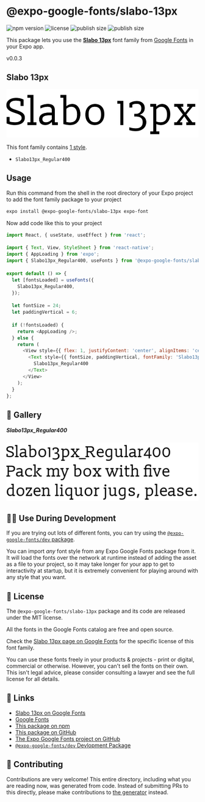 # @expo-google-fonts/slabo-13px

![npm version](https://flat.badgen.net/npm/v/@expo-google-fonts/slabo-13px)
![license](https://flat.badgen.net/github/license/expo/google-fonts)
![publish size](https://flat.badgen.net/packagephobia/install/@expo-google-fonts/slabo-13px)
![publish size](https://flat.badgen.net/packagephobia/publish/@expo-google-fonts/slabo-13px)

This package lets you use the [**Slabo 13px**](https://fonts.google.com/specimen/Slabo+13px) font family from [Google Fonts](https://fonts.google.com/) in your Expo app.

v0.0.3

## Slabo 13px

![Slabo 13px](./font-family.png)

This font family contains [1 style](#-gallery).

- `Slabo13px_Regular400`

## Usage

Run this command from the shell in the root directory of your Expo project to add the font family package to your project
```sh
expo install @expo-google-fonts/slabo-13px expo-font
```

Now add code like this to your project
```js
import React, { useState, useEffect } from 'react';

import { Text, View, StyleSheet } from 'react-native';
import { AppLoading } from 'expo';
import { Slabo13px_Regular400, useFonts } from '@expo-google-fonts/slabo-13px';

export default () => {
  let [fontsLoaded] = useFonts({
    Slabo13px_Regular400,
  });

  let fontSize = 24;
  let paddingVertical = 6;

  if (!fontsLoaded) {
    return <AppLoading />;
  } else {
    return (
      <View style={{ flex: 1, justifyContent: 'center', alignItems: 'center' }}>
        <Text style={{ fontSize, paddingVertical, fontFamily: 'Slabo13px_Regular400' }}>
          Slabo13px_Regular400
        </Text>
      </View>
    );
  }
};

```

## 🔡 Gallery

##### Slabo13px_Regular400
![Slabo13px_Regular400](./55c7ef45e832252817233d906300e1087c565a52b4cedecffcf03d7edb86f694.ttf.png)


## 👩‍💻 Use During Development

If you are trying out lots of different fonts, you can try using the [`@expo-google-fonts/dev` package](https://github.com/expo/google-fonts/tree/master/font-packages/dev#readme).

You can import *any* font style from any Expo Google Fonts package from it. It will load the fonts
over the network at runtime instead of adding the asset as a file to your project, so it may take longer
for your app to get to interactivity at startup, but it is extremely convenient
for playing around with any style that you want.

## 📖 License

The `@expo-google-fonts/slabo-13px` package and its code are released under the MIT license.

All the fonts in the Google Fonts catalog are free and open source.

Check the [Slabo 13px page on Google Fonts](https://fonts.google.com/specimen/Slabo+13px) for the specific license of this font family.

You can use these fonts freely in your products & projects - print or digital, commercial or otherwise. However, you can't sell the fonts on their own. This isn't legal advice, please consider consulting a lawyer and see the full license for all details.

## 🔗 Links

- [Slabo 13px on Google Fonts](https://fonts.google.com/specimen/Slabo+13px)
- [Google Fonts](https://fonts.google.com/)
- [This package on npm](https://www.npmjs.com/package/@expo-google-fonts/slabo-13px)
- [This package on GitHub](https://github.com/expo/google-fonts/tree/master/font-packages/slabo-13px)
- [The Expo Google Fonts project on GitHub](https://github.com/expo/google-fonts)
- [`@expo-google-fonts/dev` Devlopment Package](https://github.com/expo/google-fonts/tree/master/font-packages/dev)


## 🤝 Contributing

Contributions are very welcome! This entire directory, including what you are reading now, was generated from code. Instead of submitting PRs to this directly, please make contributions to [the generator](https://github.com/expo/google-fonts/tree/master/packages/generator) instead.
